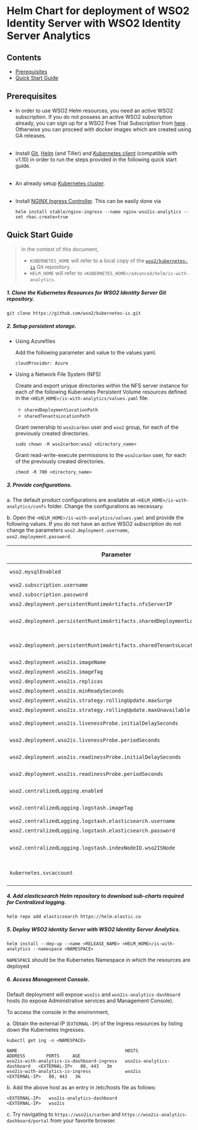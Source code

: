 # Helm Chart for deployment of WSO2 Identity Server with WSO2 Identity Server Analytics

## Contents

* [Prerequisites](#prerequisites)
* [Quick Start Guide](#quick-start-guide)

## Prerequisites

* In order to use WSO2 Helm resources, you need an active WSO2 subscription. If you do not possess an active WSO2
  subscription already, you can sign up for a WSO2 Free Trial Subscription from [here](https://wso2.com/free-trial-subscription)
  . Otherwise you can proceed with docker images which are created using GA releases.<br><br>

* Install [Git](https://git-scm.com/book/en/v2/Getting-Started-Installing-Git), [Helm](https://github.com/kubernetes/helm/blob/master/docs/install.md)
(and Tiller) and [Kubernetes client](https://kubernetes.io/docs/tasks/tools/install-kubectl/) (compatible with v1.10) in order to run the 
steps provided in the following quick start guide.<br><br>

* An already setup [Kubernetes cluster](https://kubernetes.io/docs/setup/pick-right-solution/).<br><br>

* Install [NGINX Ingress Controller](https://kubernetes.github.io/ingress-nginx/deploy/). This can
 be easily done via 
  ```
  helm install stable/nginx-ingress --name nginx-wso2is-analytics --set rbac.create=true
  ```
  
## Quick Start Guide
>In the context of this document, <br>
>* `KUBERNETES_HOME` will refer to a local copy of the [`wso2/kubernetes-is`](https://github.com/wso2/kubernetes-is/)
Git repository. <br>
>* `HELM_HOME` will refer to `<KUBERNETES_HOME>/advanced/helm/is-with-analytics`. <br>

##### 1. Clone the Kubernetes Resources for WSO2 Identity Server Git repository.

```
git clone https://github.com/wso2/kubernetes-is.git
```

##### 2. Setup persistent storage.

* Using Azurefiles
  
  Add the following parameter and value to the values.yaml.
  ```
  cloudProvider: Azure
  ```
  
* Using a Network File System (NFS)

  Create and export unique directories within the NFS server instance for each of the following Kubernetes Persistent Volume
  resources defined in the `<HELM_HOME>/is-with-analytics/values.yaml` file:

  * `sharedDeploymentLocationPath`
  * `sharedTenantsLocationPath`

  Grant ownership to `wso2carbon` user and `wso2` group, for each of the previously created directories.

    ```
    sudo chown -R wso2carbon:wso2 <directory_name>
    ```

  Grant read-write-execute permissions to the `wso2carbon` user, for each of the previously created directories.

    ```
    chmod -R 700 <directory_name>
    ```

##### 3. Provide configurations.

a. The default product configurations are available at `<HELM_HOME>/is-with-analytics/confs` folder. Change the
configurations as necessary.

b. Open the `<HELM_HOME>/is-with-analytics/values.yaml` and provide the following values. If you do not have an active 
WSO2 subscription do not change the parameters `wso2.deployment.username`, `wso2.deployment.password`. 


| Parameter                                                                   | Description                                                                               | Default Value               |
|-----------------------------------------------------------------------------|-------------------------------------------------------------------------------------------|-----------------------------|
| `wso2.mysqlEnabled`                                                         | Enable MySQL chart as a dependency                                                        | true                        |
| `wso2.subscription.username`                                                | Your WSO2 username                                                                        | ""                          |
| `wso2.subscription.password`                                                | Your WSO2 password                                                                        | ""                          |                                            |
| `wso2.deployment.persistentRuntimeArtifacts.nfsServerIP`                    | NFS Server IP                                                                             | **None**                    | 
| `wso2.deployment.persistentRuntimeArtifacts.sharedDeploymentLocationPath`   | NFS shared deployment directory (`<IS_HOME>/repository/deployment`) location for IS       | **None**                    |
| `wso2.deployment.persistentRuntimeArtifacts.sharedTenantsLocationPath`      | NFS shared deployment directory (`<IS_HOME>/repository/tenants`) location for IS          | **None**                    |
| `wso2.deployment.wso2is.imageName`                                          | Image name for IS node                                                                    | wso2is                      |
| `wso2.deployment.wso2is.imageTag`                                           | Image tag for IS node                                                                     | 5.8.0                       |
| `wso2.deployment.wso2is.replicas`                                           | Number of replicas for IS node                                                            | 1                           |
| `wso2.deployment.wso2is.minReadySeconds`                                    | Refer to [doc](https://kubernetes.io/docs/reference/generated/kubernetes-api/v1.10/#deploymentspec-v1-apps)| 30                           |
| `wso2.deployment.wso2is.strategy.rollingUpdate.maxSurge`                    | Refer to [doc](https://kubernetes.io/docs/reference/generated/kubernetes-api/v1.10/#deploymentstrategy-v1-apps) | 1                           |
| `wso2.deployment.wso2is.strategy.rollingUpdate.maxUnavailable`              | Refer to [doc](https://kubernetes.io/docs/reference/generated/kubernetes-api/v1.10/#deploymentstrategy-v1-apps) | 0                           |
| `wso2.deployment.wso2is.livenessProbe.initialDelaySeconds`                  | Initial delay for the live-ness probe for IS node                                         | 250                           |
| `wso2.deployment.wso2is.livenessProbe.periodSeconds`                        | Period of the live-ness probe for IS node                                                 | 10                           |
| `wso2.deployment.wso2is.readinessProbe.initialDelaySeconds`                 | Initial delay for the readiness probe for IS node                                         | 250                           |
| `wso2.deployment.wso2is.readinessProbe.periodSeconds`                       | Period of the readiness probe for IS node                                                 | 10                           |
| `wso2.centralizedLogging.enabled`                                           | Enable Centralized logging for WSO2 components                                            | true                        |                                                                                         |                             |    
| `wso2.centralizedLogging.logstash.imageTag`                                 | Logstash Sidecar container image tag                                                      | 7.2.0                       |  
| `wso2.centralizedLogging.logstash.elasticsearch.username`                   | Elasticsearch username                                                                    | elastic                     |  
| `wso2.centralizedLogging.logstash.elasticsearch.password`                   | Elasticsearch password                                                                    | changeme                    |  
| `wso2.centralizedLogging.logstash.indexNodeID.wso2ISNode`                   | Elasticsearch IS Node log index ID(index name: ${NODE_ID}-${NODE_IP})                           | wso2                        |
| `kubernetes.svcaccount`                                                     | Kubernetes Service Account in the `namespace` to which product instance pods are attached | wso2svc-account             |


##### 4. Add elasticsearch Helm repository to download sub-charts required for Centralized logging.

```
helm repo add elasticsearch https://helm.elastic.co
```

##### 5. Deploy WSO2 Identity Server with WSO2 Identity Server Analytics.

```
helm install --dep-up --name <RELEASE_NAME> <HELM_HOME>/is-with-analytics --namespace <NAMESPACE>
```

`NAMESPACE` should be the Kubernetes Namespace in which the resources are deployed

##### 6. Access Management Console.

Default deployment will expose `wso2is` and `wso2is-analytics-dashboard` hosts (to expose Administrative services and Management Console).

To access the console in the environment,

a. Obtain the external IP (`EXTERNAL-IP`) of the Ingress resources by listing down the Kubernetes Ingresses.

```
kubectl get ing -n <NAMESPACE>
```

```
NAME                                         HOSTS                         ADDRESS        PORTS     AGE
wso2is-with-analytics-is-dashboard-ingress   wso2is-analytics-dashboard   <EXTERNAL-IP>   80, 443   3m
wso2is-with-analytics-is-ingress             wso2is                       <EXTERNAL-IP>   80, 443   3m
``` 

b. Add the above host as an entry in /etc/hosts file as follows:

```
<EXTERNAL-IP>	wso2is-analytics-dashboard
<EXTERNAL-IP>	wso2is
```

c. Try navigating to `https://wso2is/carbon` and `https://wso2is-analytics-dashboard/portal` from your favorite browser.

